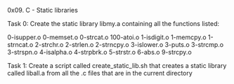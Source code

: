 0x09. C - Static libraries

Task 0: Create the static library libmy.a containing all the functions listed:

0-isupper.o
0-memset.o
0-strcat.o
100-atoi.o
1-isdigit.o
1-memcpy.o
1-strncat.o
2-strchr.o
2-strlen.o
2-strncpy.o
3-islower.o
3-puts.o
3-strcmp.o
3-strspn.o
4-isalpha.o
4-strpbrk.o
5-strstr.o
6-abs.o
9-strcpy.o

Task 1: Create a script called create_static_lib.sh that creates a static library called liball.a from all the .c files that are in the current directory